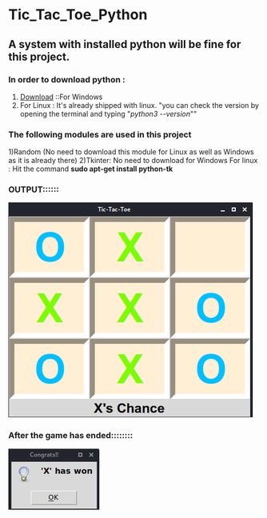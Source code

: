 # Tic_Tac_Toe_Python
## A system with installed python will be fine for this project.
  ### In order to download python :
  1) [Download](https://www.python.org/downloads/ "Python downloads") ::For Windows
  2) For Linux   : It's already shipped with linux. "you can check the version by opening the terminal and typing "_python3 --version_""

### The following modules are used in this project
   1)Random (No need to download this module for Linux as well as Windows as it is already there)
   2)Tkinter: No need to download for Windows
             For linux : Hit the command **sudo apt-get install python-tk**
### OUTPUT::::::

![Screenshot](tic.png)

### After the game has ended::::::::
![Screenshot](tic_2.png)
